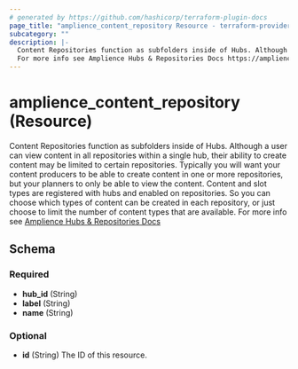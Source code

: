 ```yaml
---
# generated by https://github.com/hashicorp/terraform-plugin-docs
page_title: "amplience_content_repository Resource - terraform-provider-amplience"
subcategory: ""
description: |-
  Content Repositories function as subfolders inside of Hubs. Although a user can view content in all repositories within a single hub, their ability to create content may be limited to certain repositories. Typically you will want your content producers to be able to create content in one or more repositories, but your planners to only be able to view the content. Content and slot types are registered with hubs and enabled on repositories. So you can choose which types of content can be created in each repository, or just choose to limit the number of content types that are available.
  For more info see Amplience Hubs & Repositories Docs https://amplience.com/docs/intro/hubsandrepositories.html
---
```


# amplience_content_repository (Resource)

Content Repositories function as subfolders inside of Hubs. Although a user can view content in all repositories within a single hub, their ability to create content may be limited to certain repositories. Typically you will want your content producers to be able to create content in one or more repositories, but your planners to only be able to view the content. Content and slot types are registered with hubs and enabled on repositories. So you can choose which types of content can be created in each repository, or just choose to limit the number of content types that are available.
For more info see [Amplience Hubs & Repositories Docs](https://amplience.com/docs/intro/hubsandrepositories.html)



<!-- schema generated by tfplugindocs -->
## Schema

### Required

- **hub_id** (String)
- **label** (String)
- **name** (String)

### Optional

- **id** (String) The ID of this resource.



